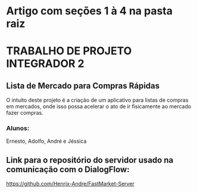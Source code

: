# Artigo com seções 1 à 4 na pasta raiz
# TRABALHO DE PROJETO INTEGRADOR 2
## Lista de Mercado para Compras Rápidas

O intuito deste projeto é a criação de um aplicativo para listas de compras em mercados, onde isso possa acelerar o ato de ir fisicamente ao mercado fazer compras.

### Alunos:
Ernesto, Adolfo, André e Jéssica


## Link para o repositório do servidor usado na comunicação com o DialogFlow:
https://github.com/Henrix-Andre/FastMarket-Server
